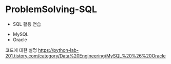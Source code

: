 # ProblemSolving-SQL
- SQL 활용 연습

* MySQL
* Oracle

코드에 대한 설명
https://python-lab-201.tistory.com/category/Data%20Engineering/MySQL%20%26%20Oracle


